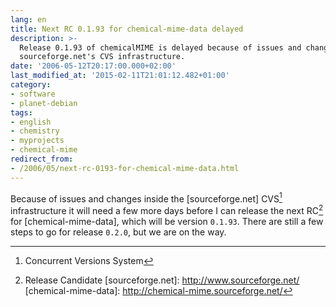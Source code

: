 ```yaml
---
lang: en
title: Next RC 0.1.93 for chemical-mime-data delayed
description: >-
  Release 0.1.93 of chemicalMIME is delayed because of issues and changes to
  sourceforge.net's CVS infrastructure.
date: '2006-05-12T20:17:00.000+02:00'
last_modified_at: '2015-02-11T21:01:12.482+01:00'
category:
- software
- planet-debian
tags:
- english
- chemistry
- myprojects
- chemical-mime
redirect_from:
- /2006/05/next-rc-0193-for-chemical-mime-data.html
---
```


Because of issues and changes inside the [sourceforge.net] CVS[^CVS]
infrastructure it will need a few more days before I can release the next
RC[^RC] for [chemical-mime-data], which will be version `0.1.93`. There are
still a few steps to go for release `0.2.0`, but we are on the way.

[^CVS]: Concurrent Versions System
[^RC]: Release Candidate
[sourceforge.net]: http://www.sourceforge.net/
[chemical-mime-data]: http://chemical-mime.sourceforge.net/

<!-- vim: set tw=79 ts=2 sw=2 ai si et: -->
